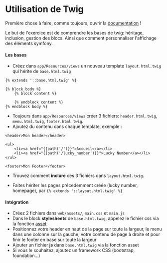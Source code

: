 # Utilisation de Twig

Première chose à faire, comme toujours, ouvrir la [documentation](http://symfony.com/doc/current/templating.html) !

Le but de l'exercice est de comprendre les bases de twig: héritage, inclusion, gestion des blocs. Ainsi que comment personnaliser l'affichage des éléments symfony.


#### Les bases

- Créez dans `app/Resources/views` un nouveau template `layout.html.twig` qui hérite de `base.html.twig`

```twig
{% extends '::base.html.twig' %}

{% block body %}
    {% block content %}
    
    {% endblock content %}
{% endblock body %}
```

- Toujours dans `app/Resources/views` créer 3 fichiers: `header.html.twig`, `menu.html.twig`, `footer.html.twig`.
- Ajoutez du contenu dans chaque template, exemple :

```twig
<header>Mon header</header>
```

```twig
<ul>
    <li><a href="{{path('/')}}">Accueil</a></li>
    <li><a href="{{path('/lucky_number')}}">Lucky Number</a></li>
</ul>
```

```twig
<footer>Mon Footer</footer>
```

- Trouvez comment **inclure** ces 3 fichiers dans `layout.html.twig`.

- Faites hériter les pages précedemment créée (lucky number, homepage), par `{% extends '::layout.html.twig' %}`
 
 

#### Intégration

- Créez 2 fichiers dans `web/assets/`, `main.css` et `main.js`
- Dans le block **stylesheets** de `base.html.twig`, appelez le fichier css via la fonction [asset](http://symfony.com/doc/current/best_practices/web-assets.html)
- Positionnez votre header en haut de la page sur toute la largeur, le menu dans une colonne sur la gauche, votre contenu de page à droite et pour finir le footer en base sur toute la largeur
- Ajouter un fichier **js** dans `base.html.twig` via la fonction asset
- Si vous le souhaitez, ajoutez un framework CSS (bootstrap, foundation...)








